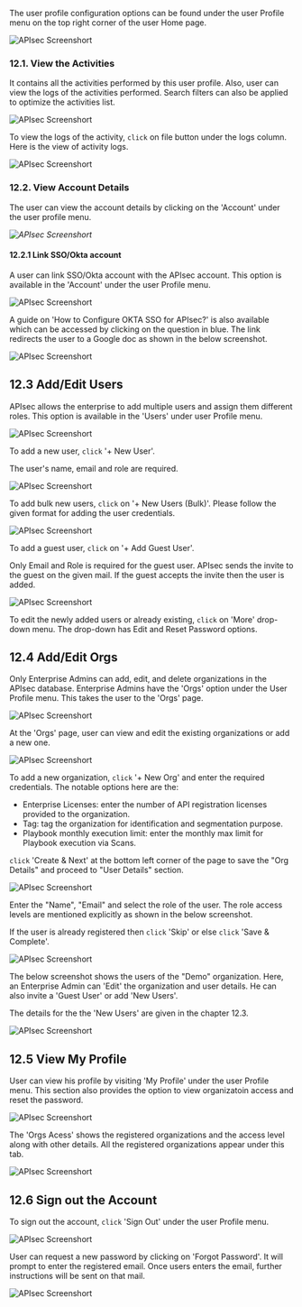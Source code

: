 The user profile configuration options can be found under the user Profile menu on the top right corner of the user Home page. 

<img alt="APIsec Screenshort" src="https://user-images.githubusercontent.com/75529175/168322759-e2b1e1cf-fefb-4093-8174-f04e21a45e35.png" />

### **12.1. View the Activities**
It contains all the activities performed by this user profile. Also, user can view the logs of the activities performed. Search filters can also be applied to optimize the activities list.

<img alt="APIsec Screenshort" src="https://user-images.githubusercontent.com/75529175/168322576-3437a6c5-d90e-47ff-8a98-9b3a47a9df8e.png" />

To view the logs of the activity, `click` on file button under the logs column. 
Here is the view of activity logs. 

<img alt="APIsec Screenshort" src="https://user-images.githubusercontent.com/75529175/168327382-3063d023-f9e2-49d4-80c0-ac69aa342b43.png" />

### **12.2. View Account Details**
The user can view the account details by clicking on the 'Account' under the user profile menu. 

*<img alt="APIsec Screenshort" src="https://user-images.githubusercontent.com/75529175/168322670-80793acc-5d82-44f2-bcc7-d3d402808e31.png" />*

#### **12.2.1 Link SSO/Okta account**
A user can link SSO/Okta account with the APIsec account. This option is available in the 'Account' under the user Profile menu. 

<img alt="APIsec Screenshort" src="https://user-images.githubusercontent.com/75529175/168322601-3c5a9deb-23b8-4dfa-af92-b4a878249ec2.png" />

A guide on 'How to Configure OKTA SSO for APIsec?' is also available which can be accessed by clicking on the question in blue. The link redirects the user to a Google doc as shown in the below screenshot. 

<img alt="APIsec Screenshort" src="https://user-images.githubusercontent.com/75529175/168322647-fb5dbc74-9278-485f-a4c8-d6249dbd9635.png" />

## **12.3 Add/Edit Users**
APIsec allows the enterprise to add multiple users and assign them different roles. This option is available in the 'Users' under user Profile menu. 

<img alt="APIsec Screenshort" src="https://user-images.githubusercontent.com/75529175/168322686-41970268-fa1f-447d-a097-7fb9a1b36e8e.png" />

To add a new user, `click` '+ New User'.

The user's name, email and role are required. 

<img alt="APIsec Screenshort" src="https://user-images.githubusercontent.com/75529175/168322699-95a74262-e20b-4fda-b99a-0115275d0dc5.png" />

To add bulk new users, `click` on '+ New Users (Bulk)'.
Please follow the given format for adding the user credentials. 

<img alt="APIsec Screenshort" src="https://user-images.githubusercontent.com/75529175/168322713-5ce8fff7-55b8-4570-b949-ce7bbfb16a71.png" />

To add a guest user, `click` on '+ Add Guest User'.

Only Email and Role is required for the guest user. APIsec sends the invite to the guest on the given mail. If the guest accepts the invite then the user is added. 

<img alt="APIsec Screenshort" src="https://user-images.githubusercontent.com/75529175/168322724-21799488-338b-485b-8c90-d1e7e2cc3146.png" />

To edit the newly added users or already existing, `click` on 'More' drop-down menu. The drop-down has Edit and Reset Password options. 

## 12.4 Add/Edit Orgs
Only Enterprise Admins can add, edit, and delete organizations in the APIsec database. 
Enterprise Admins have the 'Orgs' option under the User Profile menu. This takes the user to the 'Orgs' page. 

<img alt="APIsec Screenshort" src="https://user-images.githubusercontent.com/75529175/171651194-5c01d816-032e-4227-ae11-1100f6908418.png"/>



At the 'Orgs' page, user can view and edit the existing organizations or add a new one. 

<img alt="APIsec Screenshort" src="https://user-images.githubusercontent.com/75529175/171651250-b3bf064e-7d67-4e5f-8807-2e526fd25ba4.png"/>

To add a new organization, `click` '+ New Org' and enter the required credentials. 
The notable options here are the:

- Enterprise Licenses: enter the number of API registration licenses provided to the organization. 
- Tag: tag the organization for identification and segmentation purpose. 
- Playbook monthly execution limit: enter the monthly max limit for Playbook execution via Scans.

`click` 'Create & Next' at the bottom left corner of the page to save the "Org Details" and proceed to "User Details" section. 

<img alt="APIsec Screenshort" src="https://user-images.githubusercontent.com/75529175/171651264-e68d7bd6-d6bc-43a0-948d-27b8627f2227.png"/>

Enter the "Name", "Email" and select the role of the user. The role access levels are mentioned explicitly as shown in the below screenshot.  

If the user is already registered then `click` 'Skip' or else `click` 'Save & Complete'. 

<img alt="APIsec Screenshort" src="https://user-images.githubusercontent.com/75529175/171651273-ad7fed69-8a64-4b0c-9a52-107a1b81f9c4.png"/>

The below screenshot shows the users of the "Demo" organization. Here, an Enterprise Admin can 'Edit' the organization and user details. He can also invite a 'Guest User' or add 'New Users'.

The details for the the 'New Users' are given in the chapter 12.3.

<img alt="APIsec Screenshort" src="https://user-images.githubusercontent.com/75529175/171651284-cdc06348-a5c7-419f-92e6-e5bff9c36c47.png"/>


## **12.5 View My Profile** 
User can view his profile by visiting 'My Profile' under the user Profile menu. This section also provides the option to view organizatoin access and reset the password.  

<img alt="APIsec Screenshort" src="https://user-images.githubusercontent.com/75529175/168322735-1d0176cb-3d7b-45b8-aa7c-5ed0284f132b.png" />

<p>The 'Orgs Acess' shows the registered organizations and the access level along with other details. All the registered organizations appear under this tab. </p>
<img alt="APIsec Screenshort" src="https://user-images.githubusercontent.com/75529175/169665719-109cf564-adaf-4b54-ab43-db2227b8a1d9.png" />


## **12.6 Sign out the Account**
To sign out the account, `click` 'Sign Out' under the user Profile menu. 

<img alt="APIsec Screenshort" src="https://user-images.githubusercontent.com/75529175/171663783-65644566-799c-4a36-82cd-91083ec351ac.png" />

<p>User can request a new password by clicking on 'Forgot Password'. It will prompt to enter the registered email. Once users enters the email, further instructions will be sent on that mail. </p>
<img alt="APIsec Screenshort" src="https://user-images.githubusercontent.com/75529175/169666107-cd357cc5-dc55-4bfb-a8d4-83cf60c338a4.png" />


